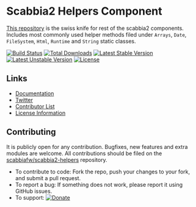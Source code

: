 # Scabbia2 Helpers Component

[This repository](https://github.com/scabbiafw/scabbia2-helpers/) is the swiss knife for rest of the scabbia2 components. Includes most commonly used helper methods filed under `Arrays`, `Date`, `FileSystem`, `Html`, `Runtime` and `String` static classes.

[![Build Status](https://travis-ci.org/scabbiafw/scabbia2-helpers.png?branch=master)](https://travis-ci.org/scabbiafw/scabbia2-helpers)
[![Total Downloads](https://poser.pugx.org/scabbiafw/scabbia2-helpers/downloads.png)](https://packagist.org/packages/scabbiafw/scabbia2-helpers)
[![Latest Stable Version](https://poser.pugx.org/scabbiafw/scabbia2-helpers/v/stable)](https://packagist.org/packages/scabbiafw/scabbia2-helpers)
[![Latest Unstable Version](https://poser.pugx.org/scabbiafw/scabbia2-helpers/v/unstable)](https://packagist.org/packages/scabbiafw/scabbia2-helpers)
[![License](https://poser.pugx.org/scabbiafw/scabbia2-helpers/license.png)](https://packagist.org/packages/scabbiafw/scabbia2-helpers)

## Links
- [Documentation](http://scabbiafw.com/docs/)
- [Twitter](https://twitter.com/scabbiafw)
- [Contributor List](contributors.md)
- [License Information](LICENSE)


## Contributing
It is publicly open for any contribution. Bugfixes, new features and extra modules are welcome. All contributions should be filed on the [scabbiafw/scabbia2-helpers](https://github.com/scabbiafw/scabbia2-helpers) repository.

* To contribute to code: Fork the repo, push your changes to your fork, and submit a pull request.
* To report a bug: If something does not work, please report it using GitHub issues.
* To support: [![Donate](https://www.paypalobjects.com/en_US/i/btn/btn_donate_LG.gif)](https://www.paypal.com/cgi-bin/webscr?cmd=_s-xclick&hosted_button_id=BXNMWG56V6LYS)

